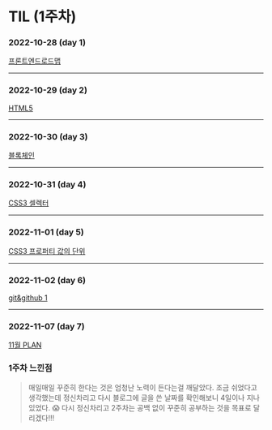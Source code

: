 # TIL (1주차)
### 2022-10-28 (day 1)
[프론트엔드로드맵](https://velog.io/@songe/%ED%94%84%EB%A1%A0%ED%8A%B8%EC%97%94%EB%93%9C-%EB%A1%9C%EB%93%9C%EB%A7%B5)
***
### 2022-10-29 (day 2)
[HTML5](https://velog.io/@songe/HTML5)
***
### 2022-10-30 (day 3)
[블록체인](https://velog.io/@songe/%EB%B8%94%EB%A1%9D%EC%B2%B4%EC%9D%B8)
***
### 2022-10-31 (day 4)
[CSS3 셀렉터](https://velog.io/@songe/CSS3)
***
### 2022-11-01 (day 5)
[CSS3 프로퍼티 값의 단위](https://velog.io/@songe/CSS3)
***
### 2022-11-02 (day 6)
[git&github 1](https://velog.io/@songe/git-github)
***
### 2022-11-07 (day 7)
[11월 PLAN](https://velog.io/@songe/11%EC%9B%94-PLAN)

### 1주차 느낀점
>매일매일 꾸준히 한다는 것은 엄청난 노력이 든다는걸 깨달았다. 
조금 쉬었다고 생각했는데 정신차리고 다시 블로그에 글을 쓴 날짜를 확인해보니 4일이나 지나있었다. 😱
다시 정신차리고 2주차는 공백 없이 꾸준히 공부하는 것을 목표로 달리겠다!!! 

